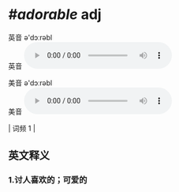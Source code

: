 # ***\#adorable*** adj
英音 ə'dɔːrəbl  
英音
<audio src="./media/adorable1_AAC.aac" controls="controls"></audio>

美音 ə'dɔːrəbl  
美音
<audio src="./media/Adorable2_AAC.aac" controls="controls"></audio>



| 词频 1 |  

英文释义
---
### 1.**讨人喜欢的；可爱的**  


